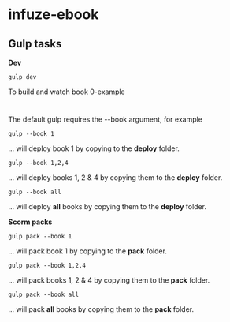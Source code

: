 # infuze-ebook

## Gulp tasks

**Dev**

```
gulp dev
```
To build and watch book 0-example
#
The default gulp requires the --book argument, for example
```
gulp --book 1
```
... will deploy book 1 by copying to the **deploy** folder.
```
gulp --book 1,2,4
```
... will deploy books 1, 2 & 4 by copying them to the **deploy** folder.
```
gulp --book all
```
... will deploy **all** books by copying them to the **deploy** folder.

**Scorm packs**
```
gulp pack --book 1
```
... will pack book 1 by copying to the **pack** folder.
```
gulp pack --book 1,2,4
```
... will pack books 1, 2 & 4 by copying them to the **pack** folder.
```
gulp pack --book all
```
... will pack **all** books by copying them to the **pack** folder.

